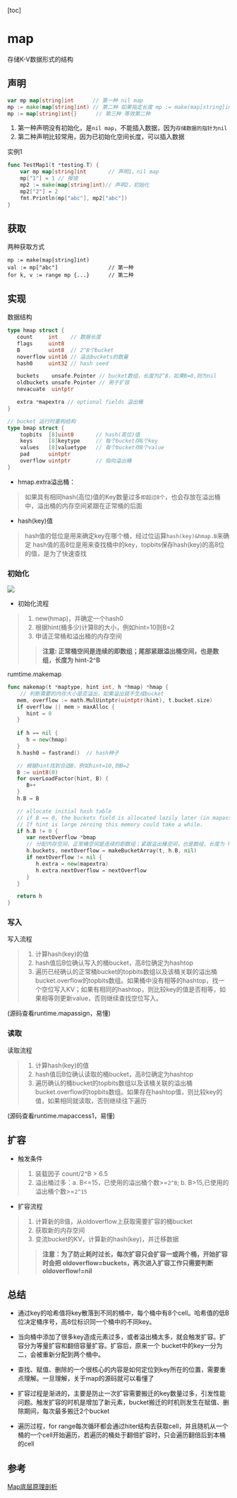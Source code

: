 [toc]

# map
存储K-V数据形式的结构
## 声明
```go 
var mp map[string]int      // 第一种 nil map
mp := make(map[string]int) // 第二种 如果指定长度 mp := make(map[string]int, 3)
mp := map[string]int{}		// 第三种 等效第二种
```
1. 第一种声明没有初始化，是`nil map`，不能插入数据，因为`存储数据的指针为nil`
2. 第二种声明比较常用，因为已初始化空间长度，可以插入数据

实例1
```go
func TestMap1(t *testing.T) {
    var mp map[string]int		// 声明1，nil map
    mp["1"] = 1 // 报错
    mp2 := make(map[string]int)// 声明2，初始化
    mp2["2"] = 2
    fmt.Println(mp["abc"], mp2["abc"])
}
```
## 获取
两种获取方式
```
mp := make(map[string]int)
val := mp["abc"]				// 第一种
for k, v := range mp {...}		// 第二种
```
## 实现
数据结构
```go
type hmap struct {
   count     int 	// 数据长度
   flags     uint8
   B         uint8  // 2^B个bucket
   noverflow uint16 // 溢出buckets的数量
   hash0     uint32 // hash seed

   buckets    unsafe.Pointer // bucket数组，长度为2^B，如果B=0,则为nil
   oldbuckets unsafe.Pointer // 用于扩容
   nevacuate  uintptr      

   extra *mapextra // optional fields 溢出桶
}

// bucket 运行时重构结构
type bmap struct {
    topbits  [8]uint8		// hash(高位)值
    keys     [8]keytype		// 每个bucket存8个key
    values   [8]valuetype	// 每个bucket存8个value
    pad      uintptr 
    overflow uintptr		// 指向溢出桶
}
```
- hmap.extra溢出桶：
> 如果具有相同hash(高位)值的Key数量过多`即超过8个`，也会存放在溢出桶中，溢出桶的内存空间紧跟在正常桶的后面
- hash(key)值
> hash值的低位是用来确定key在哪个桶，经过位运算`hash(key)&hmap.B`来确定
> hash值的高8位是用来查找桶中的key，topbits保存hash(key)的高8位的值，是为了快速查找

### 初始化
<img src=https://p1-juejin.byteimg.com/tos-cn-i-k3u1fbpfcp/aab6faae364c4b309c5560bb44f734f4~tplv-k3u1fbpfcp-jj-mark:3024:0:0:0:q75.png>

- 初始化流程
> 1. new(hmap)，并确定一个hash0
> 2. 根据hint(桶多少)计算B的大小，例如hint=10则B=2
> 3. 申请正常桶和溢出桶的内存空间
>> **注意: 正常桶空间是连续的即数组；尾部紧跟溢出桶空间，也是数组，长度为 hint-2^B**

rumtime.makemap
```go
func makemap(t *maptype, hint int, h *hmap) *hmap {
	// 判断需要的内存大小是否溢出，如果溢出就不生成bucket
   mem, overflow := math.MulUintptr(uintptr(hint), t.bucket.size)
   if overflow || mem > maxAlloc {
      hint = 0
   }
   
   if h == nil {
      h = new(hmap)
   }
   h.hash0 = fastrand()  // hash种子

   // 根据hint找到合适B，例如hint=10,则B=2
   B := uint8(0)
   for overLoadFactor(hint, B) {
      B++
   }
   h.B = B

   // allocate initial hash table
   // if B == 0, the buckets field is allocated lazily later (in mapassign)
   // If hint is large zeroing this memory could take a while.
   if h.B != 0 {
      var nextOverflow *bmap
	  // 分配内存空间，正常桶空间是连续的即数组；紧跟溢出桶空间，也是数组，长度为 hint-2^B
      h.buckets, nextOverflow = makeBucketArray(t, h.B, nil)
      if nextOverflow != nil {
         h.extra = new(mapextra)
         h.extra.nextOverflow = nextOverflow
      }
   }

   return h
}
```
### 写入
写入流程
> 1. 计算hash(key)的值
> 2. hash值后B位确认写入的桶bucket，高8位确定为hashtop
> 3. 遍历已经确认的正常桶bucket的topbits数组以及该桶关联的溢出桶bucket.overflow的topbits数组。如果桶中没有相等的hashtop，找一个空位写入KV；如果有相同的hashtop，则比较key的值是否相等，如果相等则更新value，否则继续查找空位写入。

(源码查看runtime.mapassign，易懂)

### 读取
读取流程
> 1. 计算hash(key)的值
> 2. hash值后B位确认读取的桶bucket，高8位确定为hashtop 
> 3. 遍历确认的桶bucket的topbits数组以及该桶关联的溢出桶bucket.overflow的topbits数组。如果存在hashtop值，则比较key的值，如果相同就读取，否则继续往下遍历

(源码查看runtime.mapaccess1，易懂)

## 扩容
- 触发条件
>  1. 装载因子 count/2^B > 6.5
>  2. 溢出桶过多：a. B<=15，已使用的溢出桶个数>=`2^B`; b. B>15,已使用的溢出桶个数>=`2^15`

- 扩容流程
> 1. 计算新的B值，从oldoverflow上获取需要扩容的桶bucket
> 2. 获取新的内存空间
> 3. 变流bucket的KV，计算新的hash(key)，并迁移数据
> > **注意：为了防止耗时过长，每次扩容只会扩容一或两个桶，开始扩容时会把 oldoverflow=buckets，再次进入扩容工作只需要判断 oldoverflow!=nil**

## 总结
- 通过key的哈希值将key散落到不同的桶中，每个桶中有8个cell。哈希值的低B位决定桶序号，高8位标识同一个桶中的不同key。

- 当向桶中添加了很多key造成元素过多，或者溢出桶太多，就会触发扩容。扩容分为等量扩容和翻倍容量扩容。扩容后，原来一个 bucket中的key一分为二，会被重新分配到两个桶中。

- 查找、赋值、删除的一个很核心的内容是如何定位到key所在的位置，需要重点理解。一旦理解，关于map的源码就可以看懂了

- 扩容过程是渐进的，主要是防止一次扩容需要搬迁的key数量过多，引发性能问题。触发扩容的时机是增加了新元素，bucket搬迁的时机则发生在赋值、删除期间，每次最多搬迁2个bucket

- 遍历过程，for range每次循环都会通过hiter结构去获取cell，并且随机从一个桶的一个cell开始遍历，若遍历的桶处于翻倍扩容时，只会遍历翻倍后到本桶的cell

## 参考 
   [Map底层原理剖析](https://juejin.cn/post/7314509615159935027?searchId=20240312022725ACE5A854EA390D0331F2)